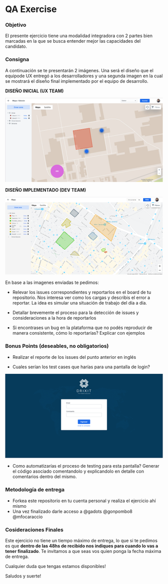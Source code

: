# QA Exercise

### Objetivo
El presente ejercicio tiene una modalidad integradora con 2 partes bien marcadas en la que se busca entender mejor las capacidades del candidato.

### Consigna

A continuación se te presentarán 2 imágenes. Una será el diseño que el equipode UX entregó a los desarrolladores y una segunda imagen en la cual se mostrará el diseño final implementado por el equipo de desarrollo.

**DISEÑO INICIAL (UX TEAM)**

![Diseño inicial](DESIGN.png)

**DISEÑO IMPLEMENTADO (DEV TEAM)**

![Implementación](DEV.png)

En base a las imagenes enviadas te pedimos:
- Relevar los issues correspondientes y reportarlos en el board de tu repositorio. Nos interesa ver como los cargas y describis el error a reportar. La idea es simular una situación de trabajo del día a día.

- Detallar brevemente el proceso para la detección de issues y consideraciones a la hora de reportarlos

- Si encontrases un bug en la plataforma que no podés reproducir de manera consistente, cómo lo reportarías? Explicar con ejemplos


### Bonus Points (deseables, no obligatorios)

- Realizar el reporte de los issues del punto anterior en inglés

- Cuales serían los test cases que harías para una pantalla de login?

![login](log-in-improvement.png)

- Como automatizarías el proceso de testing para esta pantalla? Generar el código asociado comentandolo y explicandolo en detalle con comentarios dentro del mismo.

### Metodología de entrega
- Forkea este repositorio en tu cuenta personal y realiza el ejercicio ahí mismo
- Una vez finalizado darle acceso a @gadots @gonpombo8 @mfocaraccio

### Cosideraciones Finales 

Este ejercicio no tiene un tiempo máximo de entrega, lo que si te pedimos es que **dentro de las 48hs de recibido nos indiques para cuando lo vas a tener finalizado**. Te invitamos a que seas vos quien ponga la fecha máxima de entrega.

Cualquier duda que tengas estamos disponibles!

Saludos y suerte!
